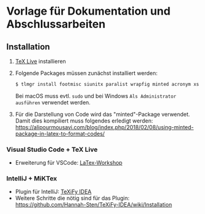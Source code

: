 # Vorlage für Dokumentation und Abschlussarbeiten

## Installation

1. [TeX Live](https://www.tug.org/texlive/) installieren

2. Folgende Packages müssen zunächst installiert werden:

   ```sh
   $ tlmgr install footmisc siunitx paralist wrapfig minted acronym xstring bigfoot csquotes din1505 pdflscape
   ```

   Bei macOS muss evtl. `sudo` und bei Windows `Als Administrator ausführen` verwendet werden.

3. Für die Darstellung von Code wird das "minted"-Package verwendet. Damit dies kompiliert muss folgendes erledigt werden:
   https://alipourmousavi.com/blog/index.php/2018/02/08/using-minted-package-in-latex-to-format-codes/

### Visual Studio Code + TeX Live
- Erweiterung für VSCode: [LaTex-Workshop](https://github.com/James-Yu/LaTeX-Workshop/wiki)

### IntelliJ + MiKTex
- Plugin für IntelliJ: [TeXiFy IDEA](https://plugins.jetbrains.com/plugin/9473-texify-idea)
- Weitere Schritte die nötig sind für das Plugin: https://github.com/Hannah-Sten/TeXiFy-IDEA/wiki/Installation

